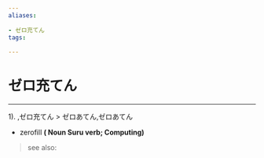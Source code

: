 ```yaml
---
aliases:
    
- ゼロ充てん
tags:
    
---
```


# ゼロ充てん
---
1).
,ゼロ充てん > ゼロあてん,ゼロあてん

- zerofill
**( Noun Suru verb; Computing)**
> see also: 
            